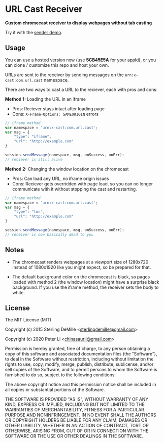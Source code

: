 # URL Cast Receiver

**Custom chromecast receiver to display webpages without tab casting**

Try it with the [sender demo](https://chinasaur.github.io/url-cast-receiver/index.html).

## Usage

You can use a hosted version now (use **5CB45E5A** for your appId),
or you can clone / customize this repo and host your own.

URLs are sent to the receiver by sending messages on the `urn:x-cast:com.url.cast` namespace.

There are two ways to cast a URL to the reciever, each with pros and cons:

**Method 1:** Loading the URL in an iframe
- Pros: Reciever stays intact after loading page
- Cons: `X-Frame-Options: SAMEORIGIN` errors

```js
// iframe method
var namespace = 'urn:x-cast:com.url.cast';
var msg = {
    "type": "iframe",
    "url": "http://example.com"
}

session.sendMessage(namespace, msg, onSuccess, onErr);
// reciever is still alive
```

**Method 2:** Changing the window location on the chromecast
- Pros: Can load any URL, no iframe origin issues
- Cons: Reciever gets overridden with page load, so you can no longer communicate with it without stopping the cast and restarting.

```js
// iframe method
var namespace = 'urn:x-cast:com.url.cast';
var msg = {
    "type": "loc",
    "url": "http://example.com"
}

session.sendMessage(namespace, msg, onSuccess, onErr);
// receiver is now basically dead to you
```

## Notes

- The chromecast renders webpages at a viewport size of 1280x720 instead of 1080x1920 like you might expect, so be prepared for that.

- The default background color on the chromecast is black, so pages loaded with method 2 (the window location) might have a surprise black background.  If you use the iframe method, the receiver sets the body to white.

## License

The MIT License (MIT)

Copyright (c) 2015 Sterling DeMille &lt;sterlingdemille@gmail.com&gt;

Copyright (c) 2020 Peter Li &lt;chinasaurli@gmail.com&gt;

Permission is hereby granted, free of charge, to any person obtaining a copy of
this software and associated documentation files (the "Software"), to deal in
the Software without restriction, including without limitation the rights to
use, copy, modify, merge, publish, distribute, sublicense, and/or sell copies of
the Software, and to permit persons to whom the Software is furnished to do so,
subject to the following conditions:

The above copyright notice and this permission notice shall be included in all
copies or substantial portions of the Software.

THE SOFTWARE IS PROVIDED "AS IS", WITHOUT WARRANTY OF ANY KIND, EXPRESS OR
IMPLIED, INCLUDING BUT NOT LIMITED TO THE WARRANTIES OF MERCHANTABILITY, FITNESS
FOR A PARTICULAR PURPOSE AND NONINFRINGEMENT. IN NO EVENT SHALL THE AUTHORS OR
COPYRIGHT HOLDERS BE LIABLE FOR ANY CLAIM, DAMAGES OR OTHER LIABILITY, WHETHER
IN AN ACTION OF CONTRACT, TORT OR OTHERWISE, ARISING FROM, OUT OF OR IN
CONNECTION WITH THE SOFTWARE OR THE USE OR OTHER DEALINGS IN THE SOFTWARE.
